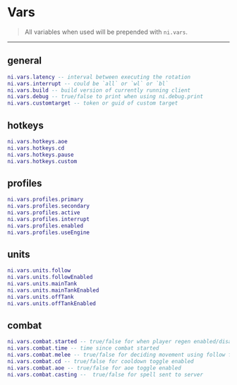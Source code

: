 # Vars

> All variables when used will be prepended with `ni.vars`.

---

## general

```lua
ni.vars.latency -- interval between executing the rotation
ni.vars.interrupt -- could be `all` or `wl` or `bl`
ni.vars.build -- build version of currently running client
ni.vars.debug -- true/false to print when using ni.debug.print
ni.vars.customtarget -- token or guid of custom target
```

## hotkeys

```lua
ni.vars.hotkeys.aoe
ni.vars.hotkeys.cd
ni.vars.hotkeys.pause
ni.vars.hotkeys.custom
```

## profiles

```lua
ni.vars.profiles.primary
ni.vars.profiles.secondary
ni.vars.profiles.active
ni.vars.profiles.interrupt
ni.vars.profiles.enabled
ni.vars.profiles.useEngine
```

## units

```lua
ni.vars.units.follow
ni.vars.units.followEnabled
ni.vars.units.mainTank
ni.vars.units.mainTankEnabled
ni.vars.units.offTank
ni.vars.units.offTankEnabled
```

## combat

```lua
ni.vars.combat.started -- true/false for when player regen enabled/disabled (combat)
ni.vars.combat.time -- time since combat started
ni.vars.combat.melee -- true/false for deciding movement using follow feature
ni.vars.combat.cd -- true/false for cooldown toggle enabled
ni.vars.combat.aoe -- true/false for aoe toggle enabled
ni.vars.combat.casting --  true/false for spell sent to server
```
